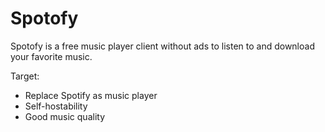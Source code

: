 # Spotofy
Spotofy is a free music player client without ads to listen to and download your favorite music.

Target:
 - Replace Spotify as music player
 - Self-hostability
 - Good music quality
